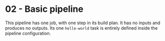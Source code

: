 # 02 - Basic pipeline
This pipeline has one job, with one step in its build plan. It has no inputs and produces no outputs. Its one `hello-world` task is entirely defined inside the pipeline configuration.
